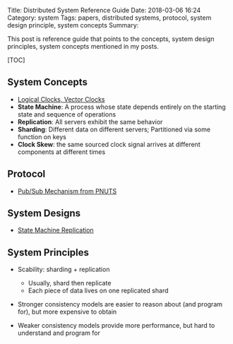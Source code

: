 Title: Distributed System Reference Guide
Date: 2018-03-06 16:24
Category: system
Tags: papers, distributed systems, protocol, system design principle, system concepts
Summary: 

This post is reference guide that points to the concepts, system design principles, system concepts
mentioned in my posts.

[TOC]

## System Concepts

- [Logical Clocks, Vector Clocks]({filename}/blog/2018/clocks.md)
- __State Machine__: A process whose state depends entirely on the starting state and sequence of operations
- __Replication__: All servers exhibit the same behavior
- __Sharding__: Different data on different servers; Partitioned via some function on keys 
- __Clock Skew__: the same sourced clock signal arrives at different components at different times

## Protocol

- [Pub/Sub Mechanism from PNUTS]({filename}/blog/2018/pnuts.md)


## System Designs

- [State Machine Replication]({filename}/blog/2018/state-machine.md)


## System Principles

- Scability: sharding + replication

    - Usually, shard then replicate 
    - Each piece of data lives on one replicated shard

- Stronger consistency models are easier to reason about (and program for), but more expensive to obtain 
- Weaker consistency models provide more performance, but hard to understand and program for

